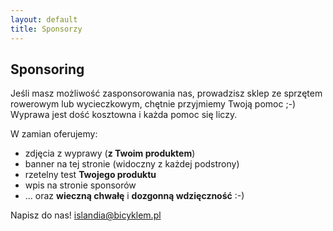 ```yaml
---
layout: default
title: Sponsorzy
---
```


## Sponsoring
Jeśli masz możliwość zasponsorowania nas, prowadzisz sklep ze sprzętem rowerowym
lub wycieczkowym, chętnie przyjmiemy Twoją pomoc ;-) Wyprawa jest dość kosztowna
i każda pomoc się liczy.

W zamian oferujemy:
 * zdjęcia z wyprawy (**z Twoim produktem**)
 * banner na tej stronie (widoczny z każdej podstrony)
 * rzetelny test **Twojego produktu**
 * wpis na stronie sponsorów
 * ... oraz **wieczną chwałę** i **dozgonną wdzięczność** :-)

Napisz do nas!
[islandia@bicyklem.pl](mailto:islandia@bicyklem.pl)
